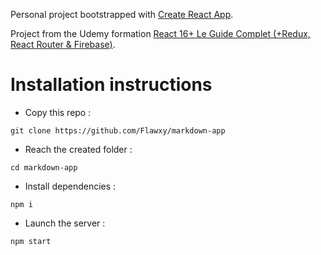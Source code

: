 Personal project bootstrapped with [Create React App](https://github.com/facebook/create-react-app).

Project from the Udemy formation [React 16+ Le Guide Complet (+Redux, React Router & Firebase)](https://www.udemy.com/course/react-le-guide-complet/).

# Installation instructions
-  Copy this repo :

`git clone https://github.com/Flawxy/markdown-app`
-  Reach the created folder :

`cd markdown-app`
-  Install dependencies :

`npm i`
-  Launch the server :

`npm start`
